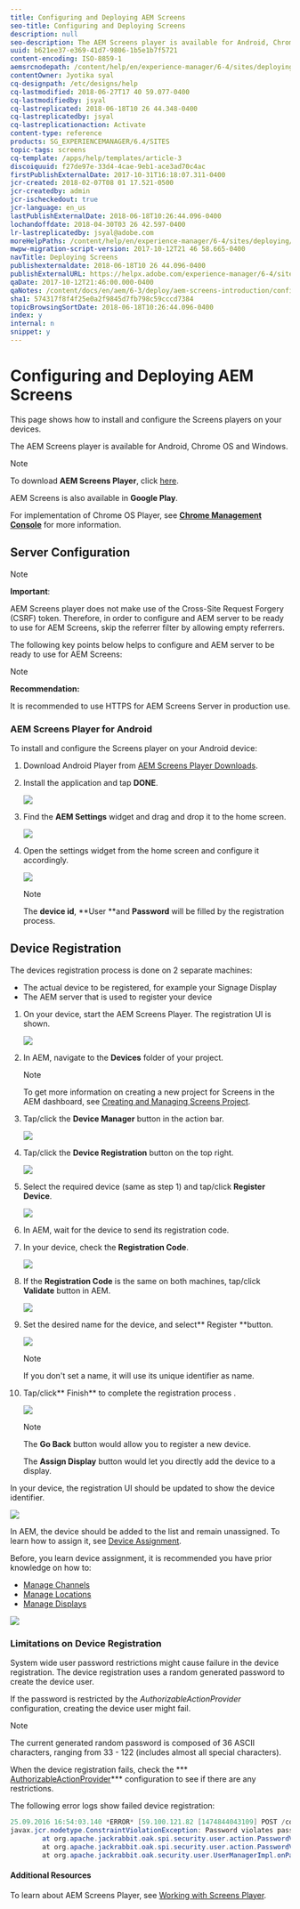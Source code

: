 ```yaml
---
title: Configuring and Deploying AEM Screens
seo-title: Configuring and Deploying Screens
description: null
seo-description: The AEM Screens player is available for Android, Chrome OS and Windows. This page describes the configuration and deployment of AEM Screens followed by Device Registration process.
uuid: b621ee37-e369-41d7-9806-1b5e1b7f5721
content-encoding: ISO-8859-1
aemsrcnodepath: /content/help/en/experience-manager/6-4/sites/deploying/using/configuring-screens-introduction
contentOwner: Jyotika syal
cq-designpath: /etc/designs/help
cq-lastmodified: 2018-06-27T17 40 59.077-0400
cq-lastmodifiedby: jsyal
cq-lastreplicated: 2018-06-18T10 26 44.348-0400
cq-lastreplicatedby: jsyal
cq-lastreplicationaction: Activate
content-type: reference
products: SG_EXPERIENCEMANAGER/6.4/SITES
topic-tags: screens
cq-template: /apps/help/templates/article-3
discoiquuid: f27de97e-33d4-4cae-9eb1-ace3ad70c4ac
firstPublishExternalDate: 2017-10-31T16:18:07.311-0400
jcr-created: 2018-02-07T08 01 17.521-0500
jcr-createdby: admin
jcr-ischeckedout: true
jcr-language: en_us
lastPublishExternalDate: 2018-06-18T10:26:44.096-0400
lochandoffdate: 2018-04-30T03 26 42.597-0400
lr-lastreplicatedby: jsyal@adobe.com
moreHelpPaths: /content/help/en/experience-manager/6-4/sites/deploying/morehelp/screens;/content/help/en/experience-manager/6-4/sites/deploying/morehelp/screens
mwpw-migration-script-version: 2017-10-12T21 46 58.665-0400
navTitle: Deploying Screens
publishexternaldate: 2018-06-18T10 26 44.096-0400
publishExternalURL: https://helpx.adobe.com/experience-manager/6-4/sites/deploying/using/configuring-screens-introduction.html
qaDate: 2017-10-12T21:46:00.000-0400
qaNotes: /content/docs/en/aem/6-3/deploy/aem-screens-introduction/configuring-screens
sha1: 574317f8f4f25e0a2f9845d7fb798c59cccd7384
topicBrowsingSortDate: 2018-06-18T10:26:44.096-0400
index: y
internal: n
snippet: y
---
```


# Configuring and Deploying AEM Screens

This page shows how to install and configure the Screens players on your devices.

The AEM Screens player is available for Android, Chrome OS and Windows.

>[!NOTE]
>
>To download **AEM Screens Player**, click [here](https://download.macromedia.com/screens/).
>
>AEM Screens is also available in **Google Play**. 
>
>For implementation of Chrome OS Player, see [**Chrome Management Console**](/content/help/en/experience-manager/6-4/sites/administering/using/implementing-chrome-os-player.html?cq_ck=1513900475345) for more information.

## Server Configuration

>[!NOTE]
>
>**Important**:
>
>AEM Screens player does not make use of the Cross-Site Request Forgery (CSRF) token. Therefore, in order to configure and AEM server to be ready to use for AEM Screens, skip the referrer filter by allowing empty referrers.

The following key points below helps to configure and AEM server to be ready to use for AEM Screens:

>[!NOTE]
>
>**Recommendation:**
>
>It is recommended to use HTTPS for AEM Screens Server in production use.

### AEM Screens Player for Android
To install and configure the Screens player on your Android device:

1. Download Android Player from [AEM Screens Player Downloads](https://download.macromedia.com/screens/).
1. Install the application and tap **DONE**.

   ![](assets/chlimage_1-57.png)

1. Find the **AEM Settings** widget and drag and drop it to the home screen.

   ![](assets/chlimage_1-1.jpeg)

1. Open the settings widget from the home screen and configure it accordingly.

   ![](assets/chlimage_1-58.png)

   >[!NOTE]
   >
   >The **device id**, **User **and **Password** will be filled by the registration process.

## Device Registration
The devices registration process is done on 2 separate machines:

* The actual device to be registered, for example your Signage Display
* The AEM server that is used to register your device

1. On your device, start the AEM Screens Player. The registration UI is shown.

   ![](assets/chlimage_1-59.png)

1. In AEM, navigate to the **Devices** folder of your project.

   >[!NOTE]
   >
   >To get more information on creating a new project for Screens in the AEM dashboard, see [Creating and Managing Screens Project](/content/help/en/experience-manager/6-4/sites/authoring/using/creating-a-screens-project).
   >
   >

1. Tap/click the **Device Manager** button in the action bar.

   ![](assets/chlimage_1-60.png)

1. Tap/click the **Device Registration** button on the top right.

   ![](assets/chlimage_1-61.png)

1. Select the required device (same as step 1) and tap/click **Register Device**.

   ![](assets/chlimage_1-62.png)

1. In AEM, wait for the device to send its registration code.
1. In your device, check the **Registration Code**.

   ![](assets/chlimage_1-63.png)

1. If the **Registration Code** is the same on both machines, tap/click **Validate** button in AEM.

   ![](assets/chlimage_1-64.png)

1. Set the desired name for the device, and select** Register **button.

   ![](assets/chlimage_1-65.png)

   >[!NOTE]
   >
   >If you don't set a name, it will use its unique identifier as name.

1. Tap/click** Finish** to complete the registration process .

   ![](assets/chlimage_1-66.png)

   >[!NOTE]
   >
   >The **Go Back** button would allow you to register a new device.
   >
   >
   >The **Assign Display** button would let you directly add the device to a display.

In your device, the registration UI should be updated to show the device identifier.

![](assets/chlimage_1-67.png)

In AEM, the device should be added to the list and remain unassigned. To learn how to assign it, see [Device Assignment](/content/help/en/experience-manager/6-4/sites/authoring/using/managing-devices).

Before, you learn device assignment, it is recommended you have prior knowledge on how to:

* [Manage Channels](/content/help/en/experience-manager/6-4/sites/authoring/using/managing-channels)
* [Manage Locations](/content/help/en/experience-manager/6-4/sites/authoring/using/managing-locations)
* [Manage Displays](/content/help/en/experience-manager/6-4/sites/authoring/using/managing-displays)

![](assets/chlimage_1-68.png) 

### Limitations on Device Registration
System wide user password restrictions might cause failure in the device registration. The device registration uses a random generated password to create the device user.

If the password is restricted by the *AuthorizableActionProvider* configuration, creating the device user might fail.

>[!NOTE]
>
>The current generated random password is composed of 36 ASCII characters, ranging from 33 - 122 (includes almost all special characters).

When the device registration fails, check the *** [AuthorizableActionProvider](http://localhost:4502/system/console/configMgr/org.apache.jackrabbit.oak.spi.security.user.action.DefaultAuthorizableActionProvider)*** configuration to see if there are any restrictions.

The following error logs show failed device registration:

```java
25.09.2016 16:54:03.140 *ERROR* [59.100.121.82 [1474844043109] POST /content/screens/svc/registration HTTP/1.1] com.adobe.cq.screens.device.registration.impl.RegistrationServlet Error during device registration
javax.jcr.nodetype.ConstraintViolationException: Password violates password constraint (^(?=.*\d).{7,9}$).
        at org.apache.jackrabbit.oak.spi.security.user.action.PasswordValidationAction.validatePassword(PasswordValidationAction.java:105)
        at org.apache.jackrabbit.oak.spi.security.user.action.PasswordValidationAction.onPasswordChange(PasswordValidationAction.java:76)
        at org.apache.jackrabbit.oak.security.user.UserManagerImpl.onPasswordChange(UserManagerImpl.java:308)
```

#### Additional Resources
To learn about AEM Screens Player, see [Working with Screens Player](/content/help/en/experience-manager/6-4/sites/authoring/using/working-with-screens-player).
